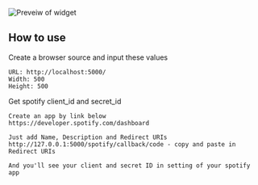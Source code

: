 ![Preveiw of widget](preveiw.gif)
## How to use

Create a browser source and input these values
```
URL: http://localhost:5000/
Width: 500
Height: 500
```

Get spotify client_id and secret_id 
```
Create an app by link below
https://developer.spotify.com/dashboard

Just add Name, Description and Redirect URIs
http://127.0.0.1:5000/spotify/callback/code - copy and paste in Redirect URIs

And you'll see your client and secret ID in setting of your spotify app 
```